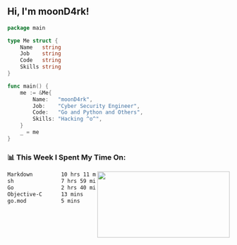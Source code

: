 <h2> Hi, I'm moonD4rk!</h2>

```go
package main

type Me struct {
	Name   string
	Job    string
	Code   string
	Skills string
}

func main() {
	me := &Me{
		Name:   "moonD4rk",
		Job:    "Cyber Security Engineer",
		Code:   "Go and Python and Others",
		Skills: "Hacking ^o^",
	}
	_ = me
}
```

<h3>📊 This Week I Spent My Time On:</h3>
<img align='right' src="https://github-readme-stats.vercel.app/api?username=moond4rk&show_icons=true&theme=radical", width="300" height="150">

<!--START_SECTION:waka-->

```txt
Markdown         10 hrs 11 mins  ████████████░░░░░░░░░░░░░   47.61 %
sh               7 hrs 59 mins   █████████▒░░░░░░░░░░░░░░░   37.36 %
Go               2 hrs 40 mins   ███░░░░░░░░░░░░░░░░░░░░░░   12.54 %
Objective-C      13 mins         ▒░░░░░░░░░░░░░░░░░░░░░░░░   01.06 %
go.mod           5 mins          ░░░░░░░░░░░░░░░░░░░░░░░░░   00.42 %
```

<!--END_SECTION:waka-->

